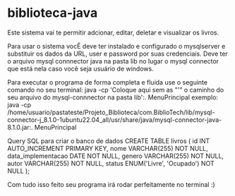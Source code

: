 # biblioteca-java
Este sistema vai te permitir adcionar, editar, deletar e visualizar os livros.

Para usar o sistema vocÊ deve ter instalado e configurado o mysqlserver e substituir os dados da URL, user e password por suas credenciais.
Deve ter o arquivo mysql connnector java na pasta lib no lugar o mysql connector que está nela caso você seja usuário de windows.

Para executar o programa de forma completa e fluída use o seguinte comando no seu terminal:
  java -cp 'Coloque aqui sem as "'" o caminho do seu arquivo do mysql-connnector na pasta lib':.  MenuPrincipal
  exemplo: java -cp /home/usuario/pastateste/Projeto_Biblioteca/com.BiblioTech/lib/mysql-connector-j_8.1.0-1ubuntu22.04_all/usr/share/java/mysql-connector-java-8.1.0.jar:. MenuPrincipal

  Query SQL para criar o banco de dados
  CREATE TABLE livros (
    id INT AUTO_INCREMENT PRIMARY KEY,
    nome VARCHAR(255) NOT NULL,
    data_implementacao DATE NOT NULL,
    genero VARCHAR(255) NOT NULL,
    autor VARCHAR(255) NOT NULL,
    status ENUM('Livre', 'Ocupado') NOT NULL
);

  Com tudo isso feito seu programa irá rodar perfeitamente no terminal :)
